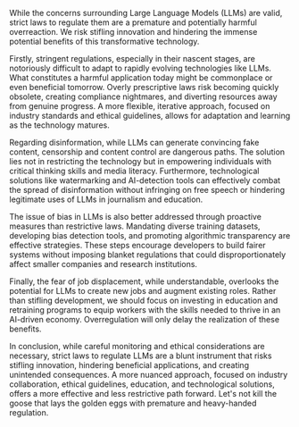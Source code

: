 While the concerns surrounding Large Language Models (LLMs) are valid, strict laws to regulate them are a premature and potentially harmful overreaction. We risk stifling innovation and hindering the immense potential benefits of this transformative technology.

Firstly, stringent regulations, especially in their nascent stages, are notoriously difficult to adapt to rapidly evolving technologies like LLMs. What constitutes a harmful application today might be commonplace or even beneficial tomorrow. Overly prescriptive laws risk becoming quickly obsolete, creating compliance nightmares, and diverting resources away from genuine progress. A more flexible, iterative approach, focused on industry standards and ethical guidelines, allows for adaptation and learning as the technology matures.

Regarding disinformation, while LLMs can generate convincing fake content, censorship and content control are dangerous paths. The solution lies not in restricting the technology but in empowering individuals with critical thinking skills and media literacy. Furthermore, technological solutions like watermarking and AI-detection tools can effectively combat the spread of disinformation without infringing on free speech or hindering legitimate uses of LLMs in journalism and education.

The issue of bias in LLMs is also better addressed through proactive measures than restrictive laws. Mandating diverse training datasets, developing bias detection tools, and promoting algorithmic transparency are effective strategies. These steps encourage developers to build fairer systems without imposing blanket regulations that could disproportionately affect smaller companies and research institutions.

Finally, the fear of job displacement, while understandable, overlooks the potential for LLMs to create new jobs and augment existing roles. Rather than stifling development, we should focus on investing in education and retraining programs to equip workers with the skills needed to thrive in an AI-driven economy. Overregulation will only delay the realization of these benefits.

In conclusion, while careful monitoring and ethical considerations are necessary, strict laws to regulate LLMs are a blunt instrument that risks stifling innovation, hindering beneficial applications, and creating unintended consequences. A more nuanced approach, focused on industry collaboration, ethical guidelines, education, and technological solutions, offers a more effective and less restrictive path forward. Let's not kill the goose that lays the golden eggs with premature and heavy-handed regulation.